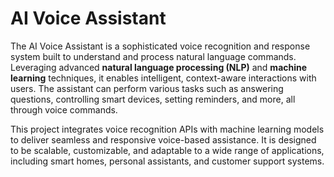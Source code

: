 # AI Voice Assistant

The AI Voice Assistant is a sophisticated voice recognition and response system built to understand and process natural language commands. Leveraging advanced **natural language processing (NLP)** and **machine learning** techniques, it enables intelligent, context-aware interactions with users. The assistant can perform various tasks such as answering questions, controlling smart devices, setting reminders, and more, all through voice commands.

This project integrates voice recognition APIs with machine learning models to deliver seamless and responsive voice-based assistance. It is designed to be scalable, customizable, and adaptable to a wide range of applications, including smart homes, personal assistants, and customer support systems.
